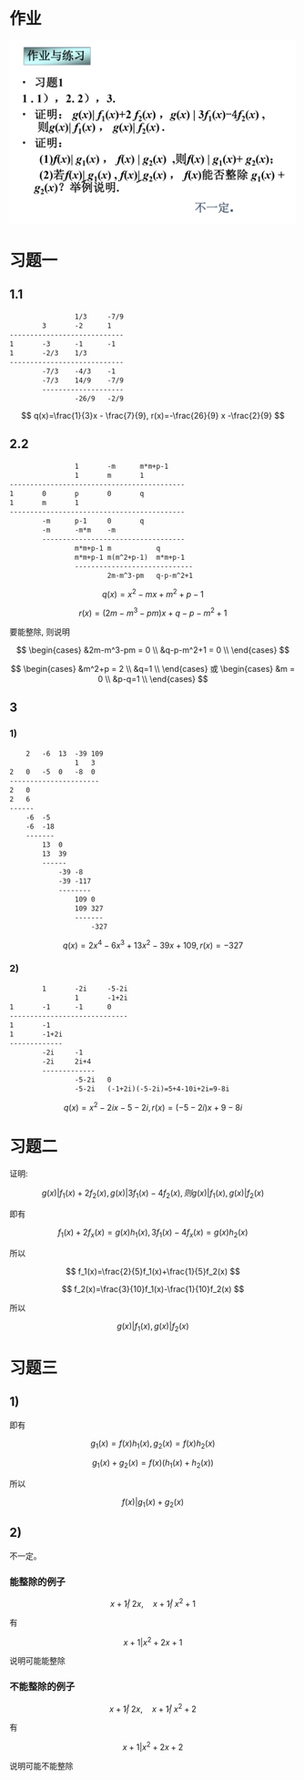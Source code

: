# 作业

![](2020-10-12-09-42-17.png)

# 习题一

## 1.1

                    1/3     -7/9
            3       -2      1
    ----------------------------
    1       -3      -1      -1
    1       -2/3    1/3 
    ----------------------------
            -7/3    -4/3    -1
            -7/3    14/9    -7/9
            --------------------
                    -26/9   -2/9

$$
q(x)=\frac{1}{3}x - \frac{7}{9}, r(x)=-\frac{26}{9} x -\frac{2}{9}
$$

## 2.2

                    1       -m      m*m+p-1
                    1       m       1
    -------------------------------------------
    1       0       p       0       q
    1       m       1
    -------------------------------------------
            -m      p-1     0       q
            -m      -m*m    -m
            -----------------------------------
                    m*m+p-1 m           q
                    m*m+p-1 m(m^2+p-1)  m*m+p-1
                    -----------------------------
                            2m-m^3-pm   q-p-m^2+1

$$
q(x)=x^2-mx+m^2+p-1
$$

$$
r(x)=(2m-m^3-pm)x+q-p-m^2+1
$$

要能整除, 则说明

$$
\begin{cases}
    &2m-m^3-pm = 0 \\
    &q-p-m^2+1 = 0 \\
\end{cases}
$$

$$
\begin{cases}
    &m^2+p = 2 \\
    &q=1 \\
\end{cases}
或
\begin{cases}
    &m = 0 \\
    &p-q=1 \\
\end{cases}
$$

## 3

### 1)

        2   -6  13  -39 109
                    1   3
    2   0   -5  0   -8  0
    ----------------------
    2   0
    2   6
    ------
        -6  -5
        -6  -18
        -------
            13  0
            13  39
            ------
                -39 -8
                -39 -117
                --------
                    109 0
                    109 327
                    -------
                        -327

$$
q(x) = 2x^4-6x^3+13x^2-39x+109, r(x)=-327
$$

### 2)

            1       -2i     -5-2i
                    1       -1+2i
    1       -1      -1      0
    -----------------------------
    1       -1
    1       -1+2i
    -------------
            -2i     -1
            -2i     2i+4
            -------------
                    -5-2i   0
                    -5-2i   (-1+2i)(-5-2i)=5+4-10i+2i=9-8i

$$
q(x)=x^2-2ix-5-2i, r(x)=(-5-2i)x+9-8i
$$

# 习题二


证明: 

$$
g(x)|f_1(x)+2f_2(x), g(x)|3f_1(x)-4f_2(x), 则g(x)|f_1(x), g(x)|f_2(x)
$$

即有

$$
f_1(x)+2f_x(x)=g(x)h_1(x), 3f_1(x)-4f_x(x)=g(x)h_2(x)
$$

所以

$$
f_1(x)=\frac{2}{5}f_1(x)+\frac{1}{5}f_2(x)
$$

$$
f_2(x)=\frac{3}{10}f_1(x)-\frac{1}{10}f_2(x)
$$

所以

$$
g(x)|f_1(x), g(x)|f_2(x)
$$


# 习题三

## 1)

即有

$$
g_1(x)=f(x)h_1(x), g_2(x)=f(x)h_2(x)
$$

$$
g_1(x)+g_2(x)=f(x)(h_1(x)+h_2(x))
$$

所以

$$
f(x)|g_1(x)+g_2(x)
$$

## 2)

不一定。

### 能整除的例子

$$
x+1\not| \ 2x, \quad x+1\not| \ x^2+1
$$

有

$$
x+1|x^2+2x+1
$$

说明可能能整除

### 不能整除的例子

$$
x+1\not| \ 2x, \quad x+1\not| \ x^2+2
$$

有

$$
x+1|x^2+2x+2
$$

说明可能不能整除